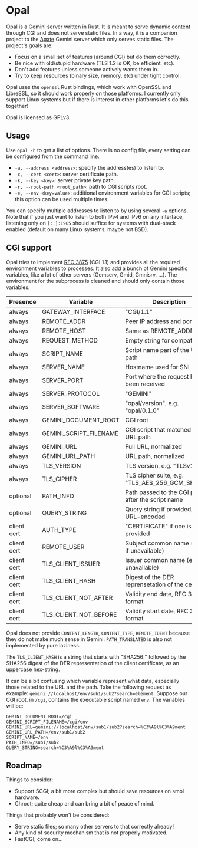 Opal
====

Opal is a Gemini server written in Rust. It is meant to serve dynamic content
through CGI and does not serve static files. In a way, it is a companion project
to the [Agate][agate] Gemini server which only serves static files. The
project's goals are:

- Focus on a small set of features (around CGI) but do them correctly.
- Be nice with old/stupid hardware (TLS 1.2 is OK, be efficient, etc).
- Don't add features unless someone actively wants them in.
- Try to keep resources (binary size, memory, etc) under tight control.

Opal uses the `openssl` Rust bindings, which work with OpenSSL and LibreSSL, so
it should work properly on those platforms. I currently only support Linux
systems but if there is interest in other platforms let's do this together!

Opal is licensed as GPLv3.

[agate]: https://github.com/mbrubeck/agate/



Usage
-----

Use `opal -h` to get a list of options. There is no config file, every setting
can be configured from the command line.

- `-a, --address <address>`: specify the address(es) to listen to.
- `-c, --cert <cert>`: server certificate path.
- `-k, --key <key>`: server private key path.
- `-r, --root-path <root_path>`: path to CGI scripts root.
- `-e, --env <key=value>`: additional environment variables for CGI scripts;
    this option can be used multiple times.

You can specify multiple addresses to listen to by using several `-a` options.
Note that if you just want to listen to both IPv4 and IPv6 on any interface,
listening only on `[::]:1965` should suffice for systems with dual-stack
enabled (default on many Linux systems, maybe not BSD).



CGI support
-----------

Opal tries to implement [RFC 3875][rfc3875] (CGI 1.1) and provides all the
required environment variables to processes. It also add a bunch of Gemini
specific variables, like a lot of other servers (Gemserv, Gmid, Gmnisrv, …). The
environment for the subprocess is cleaned and should only contain those
variables.

[rfc3875]: https://datatracker.ietf.org/doc/html/rfc3875

| Presence    | Variable               | Description                                          |
|-------------|------------------------|------------------------------------------------------|
| always      | GATEWAY_INTERFACE      | "CGI/1.1"                                            |
| always      | REMOTE_ADDR            | Peer IP address and port                             |
| always      | REMOTE_HOST            | Same as REMOTE_ADDR                                  |
| always      | REQUEST_METHOD         | Empty string for compatibility                       |
| always      | SCRIPT_NAME            | Script name part of the URL path                     |
| always      | SERVER_NAME            | Hostname used for SNI                                |
| always      | SERVER_PORT            | Port where the request has been received             |
| always      | SERVER_PROTOCOL        | "GEMINI"                                             |
| always      | SERVER_SOFTWARE        | "opal/version", e.g. "opal/0.1.0"                    |
| always      | GEMINI_DOCUMENT_ROOT   | CGI root                                             |
| always      | GEMINI_SCRIPT_FILENAME | CGI script that matched the URL path                 |
| always      | GEMINI_URL             | Full URL, normalized                                 |
| always      | GEMINI_URL_PATH        | URL path, normalized                                 |
| always      | TLS_VERSION            | TLS version, e.g. "TLSv1.3"                          |
| always      | TLS_CIPHER             | TLS cipher suite, e.g. "TLS_AES_256_GCM_SHA384"      |
| optional    | PATH_INFO              | Path passed to the CGI process after the script name |
| optional    | QUERY_STRING           | Query string if provided, still URL-encoded          |
| client cert | AUTH_TYPE              | "CERTIFICATE" if one is provided                     |
| client cert | REMOTE_USER            | Subject common name (empty if unavailable)           |
| client cert | TLS_CLIENT_ISSUER      | Issuer common name (empty if unavailable)            |
| client cert | TLS_CLIENT_HASH        | Digest of the DER reprensetation of the cert         |
| client cert | TLS_CLIENT_NOT_AFTER   | Validity end date, RFC 3339 format                   |
| client cert | TLS_CLIENT_NOT_BEFORE  | Validity start date, RFC 3339 format                 |

Opal does not provide `CONTENT_LENGTH`, `CONTENT_TYPE`, `REMOTE_IDENT` because
they do not make much sense in Gemini. `PATH_TRANSLATED` is also not implemented
by pure laziness.

The `TLS_CLIENT_HASH` is a string that starts with "SHA256:" followed by the
SHA256 digest of the DER representation of the client certificate, as an
uppercase hex-string.

It can be a bit confusing which variable represent what data, especially those
related to the URL and the path. Take the following request as example:
`gemini://localhost/env/sub1/sub2?search=élément`. Suppose our CGI root, in
`/cgi`, contains the executable script named `env`. The variables will be:

```
GEMINI_DOCUMENT_ROOT=/cgi
GEMINI_SCRIPT_FILENAME=/cgi/env
GEMINI_URL=gemini://localhost/env/sub1/sub2?search=%C3%A9l%C3%A9ment
GEMINI_URL_PATH=/env/sub1/sub2
SCRIPT_NAME=/env
PATH_INFO=/sub1/sub2
QUERY_STRING=search=%C3%A9l%C3%A9ment
```



Roadmap
-------

Things to consider:

- Support SCGI; a bit more complex but should save resources on smol hardware.
- Chroot; quite cheap and can bring a bit of peace of mind.

Things that probably won't be considered:

- Serve static files; so many other servers to that correctly already!
- Any kind of security mechanism that is not properly motivated.
- FastCGI; come on…

